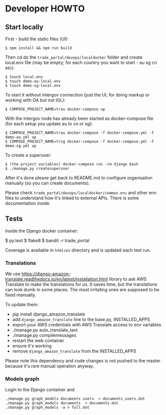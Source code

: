 # Developer HOWTO

## Start locally

First - build the static files (UI):

    $ npm install && npm run build

Then cd do the ``trade_portal/devops/localdocker`` folder and create local.env file (may be empty; for each country you want to start - au sg cn etc):

    $ touch local.env
    $ touch demo-au-local.env
    $ touch demo-sg-local.env

To start it without intergov connection (just the UI, for doing markup or working with OA but not IGL):

    $ COMPOSE_PROJECT_NAME=trau docker-compose up

With the intergov node has already been started as docker-compose file (for each setup you update au to cn or sg):

    $ COMPOSE_PROJECT_NAME=trau docker-compose -f docker-compose.yml -f demo-au.yml up
    $ COMPOSE_PROJECT_NAME=trsg docker-compose -f docker-compose.yml -f demo-sg.yml up

To create a superuser:

    $ (the project variables) docker-compose run -rm django bash
    $ ./manage.py createsuperuser

After it's done please get back to README.md to configure organisation manually (so you can create documents).

Please check ``trade_portal/devops/localdocker/common.env`` and other env files to understand how it's linked to external APIs. There is some documentation inside.


## Tests

Inside the Django docker container:

  $ py.test
  $ flake8
  $ bandit -r trade_portal

Coverage is available in ``htmlcov`` directory and is updated each test run.


### Translations

We use https://django-amazon-translate.readthedocs.io/en/latest/installation.html library
to ask AWS Translate to make the translations for us. It saves time, but the translations
can look dumb in some places. The most irritating ones are supposed to be fixed manually.

To update them:

* pip install django_amazon_translate
* add `django_amazon_translate` line to the base.py, INSTALLED_APPS
* export your AWS credentials with AWS Translate access to env variables
* ./manage.py auto_translate_text
* ./manage.py compilemessages
* restart the web container
* ensure it's working
* remove `django_amazon_translate` from the INSTALLED_APPS

Please note this dependency and code changes is not pushed to the master because
it's rare manual operation anyway.

### Models graph

Login to the Django container and

    ./manage.py graph_models documents users  > documents_users.dot
    ./manage.py graph_models documents  > documents.dot
    ./manage.py graph_models -a > full.dot
